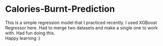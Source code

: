 # Calories-Burnt-Prediction

This is a simple regression model that I practiced recently. I used XGBoost Regressor here. Had to merge two datasets and make a single one to work with. Had fun doing this.  
Happy learning :)
